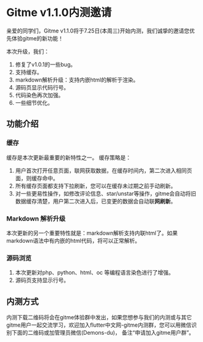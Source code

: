 # Gitme v1.1.0内测邀请

亲爱的同学们，Gitme v1.1.0将于7.25日(本周三)开始内测，我们诚挚的邀请您优先体验gitme的新功能！

本次升级，我们：

1. 修复了v1.0.1的一些bug。
2. 支持缓存。
3. markdown解析升级：支持内嵌html的解析于渲染。
4. 源码页显示代码行号。
5. 代码染色再次加强。
6. 一些细节优化。

## 功能介绍

### 缓存

缓存是本次更新最重要的新特性之一。 缓存策略是：

1. 用户首次打开任意页面，联网获取数据，在缓存时间内，第二次进入相同页面，则缓存命中。
2. 所有缓存页面都支持下拉刷新，您可以在缓存未过期之前手动刷新。
3. 对一些更易性操作，如修改评论信息、star/unstar等操作，gitme会自动将旧数据缓存清楚，用户第二次进入后，已变更的数据会自动联**网刷新**。

### Markdown 解析升级

本次更新的另一个重要特性就是：markdown解析支持内联html了。如果markdown语法中有内嵌的html代码，将可以正常解析。

### 源码浏览

1. 本次更新对php、python、html、oc 等编程语言染色进行了增强。
2. 源码页支持显示行号。

## 内测方式

内测下载二维码将会在gitme体验群中发出，如果您想参与我们的内测或与其它gitme用户一起交流学习，欢迎加入flutter中文网-gitme内测群，您可以用微信识别下面的二维码或加管理员微信(Demons-du)， 备注“申请加入gitme用户群”。









